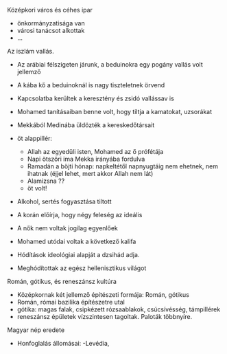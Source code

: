 Középkori város és céhes ipar
- önkormányzatisága van
- városi tanácsot alkottak
- ...

Az iszlám vallás.
- Az arábiai félszigeten járunk, a beduinokra egy pogány vallás volt jellemző
- A kába kő a beduinoknál is nagy tiszteletnek örvend
- Kapcsolatba kerültek a keresztény és zsidó vallássav is
- Mohamed tanításaiban benne volt, hogy tiltja  a kamatokat, uzsorákat
- Mekkából Medinába üldözték a kereskedőtársait
- öt alappillér:
  - Allah az egyedüli isten, Mohamed az ő prófétája
  - Napi ötszöri ima Mekka irányába fordulva
  - Ramadán a böjti hónap: napkeltétől napnyugtáig nem ehetnek, nem ihatnak (éjjel lehet, mert akkor Allah nem lát)
  - Alamizsna ??
  - öt volt!
  
- Alkohol, sertés fogyasztása tiltott
- A korán előírja, hogy négy feleség az ideális
- A nők nem voltak jogilag egyenlőek
- Mohamed utódai voltak a következő kalifa
- Hódítások ideológiai alapját a dzsihád adja.
- Meghódítottak az egész hellenisztikus világot


Román, gótikus, és reneszánsz kultúra
- Középkornak két jellemző építészeti formája: Román, gótikus
- Román, római bazilika építészetre utal
- gótika: magas falak, csipkézett rózsaablakok, csúcsívésség, támpillérek
- reneszánsz épületek vízszintesen tagoltak. Paloták többnyíre. 



Magyar nép eredete
- Honfoglalás állomásai: 
  -Levédia, 
